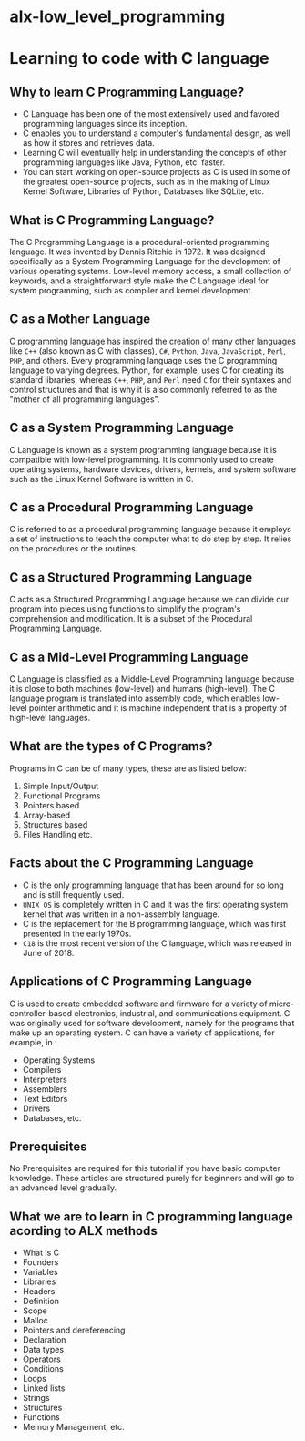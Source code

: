 # alx-low_level_programming

#     Learning to code with C language

##    Why to learn C Programming Language?

   - C Language has been one of the most extensively used and favored programming languages since its inception.
   - C enables you to understand a computer's fundamental design, as well as how it stores and retrieves data.
   - Learning C will eventually help in understanding the concepts of other programming languages like Java, Python, etc. faster.
   - You can start working on open-source projects as C is used in some of the greatest open-source projects, such as in the making of Linux Kernel Software, Libraries of Python, Databases like SQLite, etc.

##    What is C Programming Language?

The C Programming Language is a procedural-oriented programming language. It was invented by Dennis Ritchie in 1972. It was designed specifically as a System Programming Language for the development of various operating systems. Low-level memory access, a small collection of keywords, and a straightforward style make the C Language ideal for system programming, such as compiler and kernel development.

##    C as a Mother Language

C programming language has inspired the creation of many other languages like `C++` (also known as C with classes), `C#`, `Python`, `Java`, `JavaScript`, `Perl`, `PHP`, and others. Every programming language uses the C programming language to varying degrees. Python, for example, uses C for creating its standard libraries, whereas `C++`, `PHP`, and `Perl` need `C` for their syntaxes and control structures and that is why it is also commonly referred to as the "mother of all programming languages".

##    C as a System Programming Language

C Language is known as a system programming language because it is compatible with low-level programming. It is commonly used to create operating systems, hardware devices, drivers, kernels, and system software such as the Linux Kernel Software is written in C.

##    C as a Procedural Programming Language

C is referred to as a procedural programming language because it employs a set of instructions to teach the computer what to do step by step. It relies on the procedures or the routines.

##    C as a Structured Programming Language

C acts as a Structured Programming Language because we can divide our program into pieces using functions to simplify the program's comprehension and modification. It is a subset of the Procedural Programming Language.

##    C as a Mid-Level Programming Language

C Language is classified as a Middle-Level Programming language because it is close to both machines (low-level) and humans (high-level). The C language program is translated into assembly code, which enables low-level pointer arithmetic and it is machine independent that is a property of high-level languages.

##    What are the types of C Programs?

Programs in C can be of many types, these are as listed below:

   1. Simple Input/Output
   2. Functional Programs
   3. Pointers based
   4. Array-based
   5. Structures based
   6. Files Handling etc.

##    Facts about the C Programming Language

   - C is the only programming language that has been around for so long and is still frequently used.
   - `UNIX OS` is completely written in C and it was the first operating system kernel that was written in a non-assembly language.
   - C is the replacement for the B programming language, which was first presented in the early 1970s.
   - `C18` is the most recent version of the C language, which was released in June of 2018.
   
##    Applications of C Programming Language

C is used to create embedded software and firmware for a variety of micro-controller-based electronics, industrial, and communications equipment. C was originally used for software development, namely for the programs that make up an operating system. C can have a variety of applications, for example, in :

   - Operating Systems
   - Compilers
   - Interpreters
   - Assemblers
   - Text Editors
   - Drivers
   - Databases, etc.
   
##    Prerequisites

No Prerequisites are required for this tutorial if you have basic computer knowledge. These articles are structured purely for beginners and will go to an advanced level gradually.

##    What we are to learn in C programming language acording to ALX methods

   - What is C
   - Founders
   - Variables
   - Libraries
   - Headers
   - Definition
   - Scope
   - Malloc
   - Pointers and dereferencing
   - Declaration
   - Data types
   - Operators
   - Conditions
   - Loops
   - Linked lists
   - Strings
   - Structures
   - Functions
   - Memory Management, etc.
